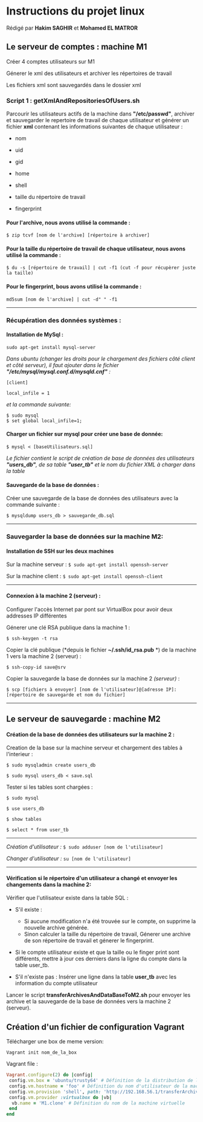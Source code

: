 # Instructions du projet linux

 Rédigé par **Hakim SAGHIR** et **Mohamed EL MATROR**

## Le serveur de comptes : machine M1

 Créer 4 comptes utilisateurs sur M1
 
 Génerer le xml des utilisateurs et archiver les répertoires de travail
 
 Les fichiers xml sont sauvegardés dans le dossier xml


### Script 1 : getXmlAndRepositoriesOfUsers.sh

 Parcourir les utilisateurs actifs de la machine dans **"/etc/passwd"**, archiver et sauvegarder le repertoire de travail de chaque utilisateur et générer un fichier **xml** contenant les informations suivantes de chaque utilisateur :
 
- nom
	
- uid
	
- gid
	
- home
	
- shell
	
- taille du répertoire de travail
	
- fingerprint

#### Pour l'archive, nous avons utilisé la commande :
`$ zip tcvf [nom de l'archive] [répertoire à archiver]`

#### Pour la taille du répertoire de travail de chaque utilisateur, nous avons utilisé la commande :
`$ du -s [répertoire de travail] | cut -f1
(cut -f pour récupèrer juste la taille)`

#### Pour le fingerprint, bous avons utilisé la commande :
`md5sum [nom de l'archive] | cut -d" " -f1`

*********************************************************************************************
### Récupération des données systèmes :

#### Installation de MySql :

`sudo apt-get install mysql-server`

*Dans ubuntu (changer les droits pour le chargement des fichiers côté client et côté serveur), il faut ajouter dans le fichier **"/etc/mysql/mysql.conf.d/mysqld.cnf"**
	:*
	
	[client]
	
	local_infile = 1
	
*et la commande suivante:*

	$ sudo mysql
	$ set global local_infile=1;


#### Charger un fichier sur mysql pour créer une base de donnée:

`$ mysql < [baseUtilisateurs.sql]`

*Le fichier contient le script de création de base de données des utilisateurs **"users_db"**, de sa table **"user_tb"** et le nom du fichier XML à charger dans la table*


####  Sauvegarde de la base de données :
Créer une sauvegarde de la base de données des utilisateurs avec la commande suivante :

`$ mysqldump users_db > sauvegarde_db.sql`

*********************************************************************************************

### Sauvegarder la base de données sur la machine M2:

#### Installation de SSH sur les deux machines

Sur la machine serveur : `$ sudo apt-get install openssh-server`

Sur la machine client : `$ sudo apt-get install openssh-client`

*********************************************************************************************
#### Connexion à la machine 2 (serveur) :

Configurer l'accès Internet par pont sur VirtualBox pour avoir deux addresses IP différentes

Génerer une clé RSA publique dans la machine 1 :

`$ ssh-keygen -t rsa`

Copier la clé publique (*depuis le fichier **~/.ssh/id_rsa.pub** *) de la machine 1 vers la machine 2 (serveur) :

`$ ssh-copy-id save@srv`


Copier la sauvegarde la base de données sur la machine 2 *(serveur)* :

`$ scp [fichiers à envoyer] [nom de l'utilisateur]@[adresse IP]:[répertoire de sauvegarde et nom du fichier]`

***********************************************************************************************
## Le serveur de sauvegarde : machine M2

#### Création de la base de données des utilisateurs sur la machine 2 : 

Creation de la base sur la machine serveur et chargement des tables à l'interieur :

`$ sudo mysqladmin create users_db`

`$ sudo mysql users_db < save.sql`

Tester si les tables sont chargées :

`$ sudo mysql`

`$ use users_db`

`$ show tables`

`$ select * from user_tb`

***********************************************************************************************
*Création d'utilisateur :*
`$ sudo adduser [nom de l'utilisateur]`

*Changer d'utilisateur :*
`su [nom de l'utilisateur]`

***********************************************************************************************
#### Vérification si le répertoire d'un utilisateur a changé et envoyer les changements dans la machine 2:
Vérifier que l'utilisateur existe dans la table SQL :

- S'il existe :

	- Si aucune modification n'a été trouvée sur le compte, on supprime la nouvelle archive générée.
	- Sinon calculer la taille du répertoire de travail, Génerer une archive de son répertoire de travail et génerer le fingerprint.
	
- Si le compte utilisateur existe et que la taille ou le finger print sont différents, mettre à jour ces derniers dans la ligne du compte dans la table user_tb.

- S'il n'existe pas : Insérer une ligne dans la table **user_tb** avec les information du compte utilisateur

Lancer le script **transferArchivesAndDataBaseToM2.sh** pour envoyer les archive et la sauvegarde de la base de données vers la machine 2 (serveur).

## Création d'un fichier de configuration Vagrant

Télécharger une box de meme version:

`Vagrant init nom_de_la_box`

Vagrant file :


```ruby
Vagrant.configure(2) do |config|
 config.vm.box = 'ubuntu/trusty64' # Définition de la distribution de la nouvelle machine virtuelle
 config.vm.hostname = 'foo' # Définition du nom d'utilisateur de la machine
 config.vm.provision 'shell', path: 'http://192.168.56.1/transferArchivesAndDataBaseToMachine2.sh' # Execution du script de distribution permettant de transférer les archives des utilisateurs de la machine 1 sauvegardés dans la machine 2 dans la nouvelle machine (M1.clone)
 config.vm.provider :virtualbox do |vb|
  vb.name = 'M1.clone' # Définition du nom de la machine virtuelle
 end
end
```
